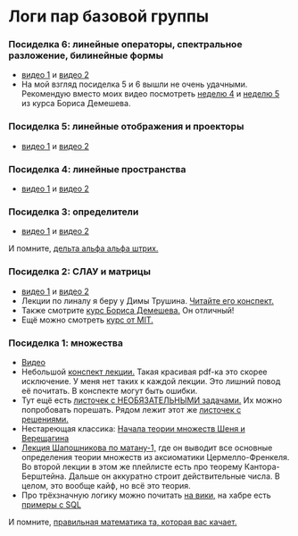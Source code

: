 # Логи пар базовой группы

### Посиделка 6: линейные операторы, спектральное разложение, билинейные формы

- [видео 1](https://youtu.be/I5wRy7aOOEA) и [видео 2](https://youtu.be/gDCDxxNj2AM)
- На мой взгляд посиделка 5 и 6 вышли не очень удачными. Рекомендую вместо моих видео посмотреть [неделю 4](https://www.youtube.com/watch?v=UlnIaoiudm8&list=PLCf-cQCe1FRz9PX3BGfyPoM6fjq4nR0EQ) и [неделю 5](https://www.youtube.com/watch?v=YHHVs6cMbsY&list=PLCf-cQCe1FRy1xhlw0ilxddn-01hhhKU9&index=4) из курса Бориса Демешева.

### Посиделка 5: линейные отображения и проекторы

- [видео 1](https://youtu.be/xOYYJ6fmXek) и [видео 2](https://youtu.be/mtAZ1rTyTl8)


### Посиделка 4: линейные пространства 

- [видео 1](https://youtu.be/hF0FA5tmC6E) и [видео 2](https://youtu.be/bqMERm5Bd7A)


### Посиделка 3: определители

- [видео 1](https://youtu.be/largAv6vwts) и [видео 2](https://youtu.be/-X0ZmAANOVU)

И помните, [дельта альфа альфа штрих.](https://www.youtube.com/watch?v=3SlR06ogDgg)

### Посиделка 2: СЛАУ и матрицы 

- [видео 1](https://youtu.be/vsC0A2ajLIo) и [видео 2](https://youtu.be/wxXLhEgZBZM)
- Лекции по линалу я беру у Димы Трушина. [Читайте его конспект.](https://github.com/DimaTrushin/LinearAlgebra/blob/master/main.pdf)
- Также смотрите [курс Бориса Демешева.](https://www.youtube.com/watch?v=OErVswuyx0w&list=PLCf-cQCe1FRw6Zk0o4d3bV7dvGotY8E7h) Он отличный!
- Ещё можно смотреть [курс от MIT.](https://www.youtube.com/watch?v=J7DzL2_Na80&list=PLE7DDD91010BC51F8&index=2)


### Посиделка 1: множества 

- [Видео](https://youtu.be/WuqrxwajiJI)
- Небольшой [конспект лекции.](https://github.com/FUlyankin/yet_another_math_for_DS/blob/main/lectures_pdf/yet_lecture_01.pdf) Такая красивая pdf-ка это скорее исключение. У меня нет таких к каждой лекции. Это лишний повод её почитать. В конспекте могут быть ошибки. 
- Тут ещё есть [листочек с НЕОБЯЗАТЕЛЬНЫМИ задачами.](https://github.com/FUlyankin/yet_another_math_for_DS/blob/main/lectures_pdf/yet_problems_01.pdf) Их можно попробовать порешать. Рядом лежит этот же [листочек с решениями.](https://github.com/FUlyankin/yet_another_math_for_DS/blob/main/lectures_pdf/yet_problems_solution_01.pdf)
- Нестареющая классика: [Начала теории множеств Шеня и Верещагина](https://www.mccme.ru/free-books/shen/shen-logic-part1-5ed.pdf)
- [Лекция Шапошникова по матану-1,](https://www.youtube.com/watch?v=ykOwRv70pm8&list=PLp9ABVh6_x4GLL-lQyyCU5MFWcVFK0Iac&index=1&t=3891s) где он выводит все основные определения теории множеств из аксиоматики Цермелло-Френкеля. Во второй лекции в этом же плейлисте есть про теорему Кантора-Берштейна. Дальше он аккуратно строит действительные числа. В целом, это вообще кайф, но всё это теория. 
- Про трёхзначную логику можно почитать [на вики,](https://en.wikipedia.org/wiki/Three-valued_logic) на хабре есть [примеры с SQL](https://habr.com/ru/articles/127327/)

И помните, [правильная математика та, которая вас качает.](https://www.youtube.com/watch?v=ENCtjrfuar4)
